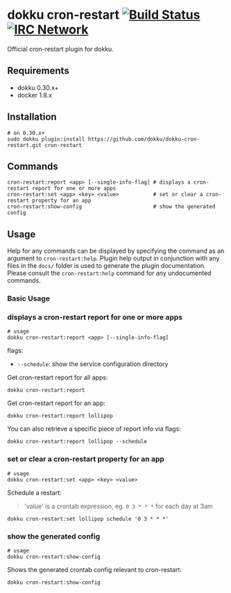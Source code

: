 # dokku cron-restart [![Build Status](https://img.shields.io/github/actions/workflow/status/dokku/dokku-cron-restart/ci.yml?branch=master&style=flat-square "Build Status")](https://github.com/dokku/dokku-cron-restart/actions/workflows/ci.yml?query=branch%3Amaster) [![IRC Network](https://img.shields.io/badge/irc-libera-blue.svg?style=flat-square "IRC Libera")](https://webchat.libera.chat/?channels=dokku)

Official cron-restart plugin for dokku.

## Requirements

- dokku 0.30.x+
- docker 1.8.x

## Installation

```shell
# on 0.30.x+
sudo dokku plugin:install https://github.com/dokku/dokku-cron-restart.git cron-restart
```

## Commands

    cron-restart:report <app> [--single-info-flag] # displays a cron-restart report for one or more apps
    cron-restart:set <app> <key> <value>           # set or clear a cron-restart property for an app
    cron-restart:show-config                       # show the generated config

## Usage

Help for any commands can be displayed by specifying the command as an argument to `cron-restart:help`. Plugin help output in conjunction with any files in the `docs/` folder is used to generate the plugin documentation. Please consult the `cron-restart:help` command for any undocumented commands.

### Basic Usage

### displays a cron-restart report for one or more apps

```shell
# usage
dokku cron-restart:report <app> [--single-info-flag]
```

flags:

- `--schedule`: show the service configuration directory

Get cron-restart report for all apps:

```shell
dokku cron-restart:report
```

Get cron-restart report for an app:

```shell
dokku cron-restart:report lollipop
```

You can also retrieve a specific piece of report info via flags:

```shell
dokku cron-restart:report lollipop --schedule
```

### set or clear a cron-restart property for an app

```shell
# usage
dokku cron-restart:set <app> <key> <value>
```

Schedule a restart:

> 'value' is a crontab expression, eg. `0 3 * * *` for each day at 3am

```shell
dokku cron-restart:set lollipop schedule '0 3 * * *'
```

### show the generated config

```shell
# usage
dokku cron-restart:show-config
```

Shows the generated crontab config relevant to cron-restart:

```shell
dokku cron-restart:show-config
```
